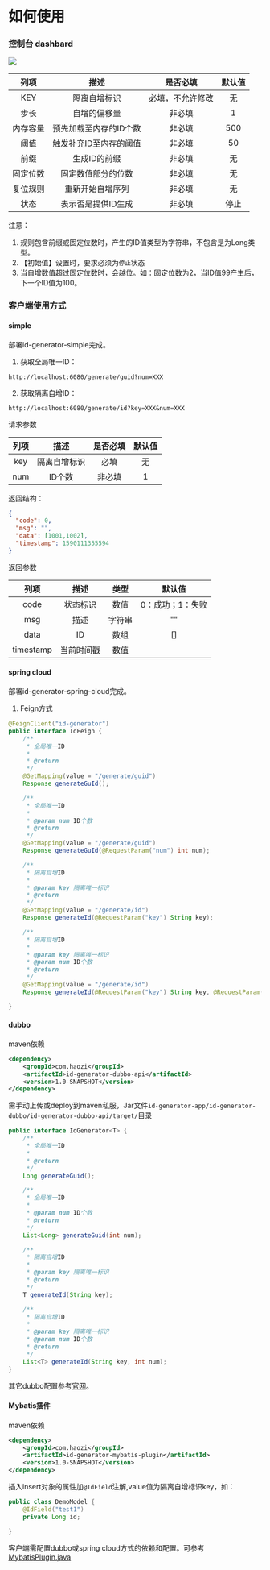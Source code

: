 # 如何使用
### 控制台 dashbard
![](./img/list3.png)

|  列项  |   描述  |是否必填 | 默认值 |
| :----:| :----: | :----: | :----:|
|  KEY  | 隔离自增标识 | 必填，不允许修改 | 无  |
|  步长  | 自增的偏移量 | 非必填         | 1|
|内存容量 |预先加载至内存的ID个数|非必填|500|
|阈值|触发补充ID至内存的阈值|非必填|50|
|前缀|生成ID的前缀|非必填|无|
|固定位数|固定数值部分的位数|非必填|无|
|复位规则|重新开始自增序列|非必填|无|
|状态|表示否是提供ID生成|非必填|停止|

注意：
1. 规则包含前缀或固定位数时，产生的ID值类型为字符串，不包含是为Long类型。
2. 【初始值】设置时，要求必须为`停止`状态
3. 当自增数值超过固定位数时，会越位。如：固定位数为2，当ID值99产生后，下一个ID值为100。


### 客户端使用方式
#### simple
部署id-generator-simple完成。
1. 获取全局唯一ID：
```http request
http://localhost:6080/generate/guid?num=XXX
```
2. 获取隔离自增ID：
```http request
http://localhost:6080/generate/id?key=XXX&num=XXX
```

请求参数

|  列项  |   描述  |是否必填 | 默认值 |
| :----:| :----: | :----: | :----:|
|  key  | 隔离自增标识 | 必填 | 无  |
|  num  | ID个数  |   非必填| 1   |

返回结构：
```json
{
  "code": 0,
  "msg": "",
  "data": [1001,1002],
  "timestamp": 1590111355594
}
```
返回参数

|  列项  |   描述  | 类型 | 默认值 |
| :----:| :----: | :----: | :----:|
|  code  | 状态标识 | 数值 | 0：成功；1：失败  |
|  msg  | 描述  | 字符串  | ""   |
|  data | ID   | 数组    | []|
|  timestamp|当前时间戳| 数值 | |

#### spring cloud
部署id-generator-spring-cloud完成。
1. Feign方式
```java
@FeignClient("id-generator")
public interface IdFeign {
    /**
     * 全局唯一ID
     *
     * @return
     */
    @GetMapping(value = "/generate/guid")
    Response generateGuId();

    /**
     * 全局唯一ID
     *
     * @param num ID个数
     * @return
     */
    @GetMapping(value = "/generate/guid")
    Response generateGuId(@RequestParam("num") int num);

    /**
     * 隔离自增ID
     *
     * @param key 隔离唯一标识
     * @return
     */
    @GetMapping(value = "/generate/id")
    Response generateId(@RequestParam("key") String key);

    /**
     * 隔离自增ID
     *
     * @param key 隔离唯一标识
     * @param num ID个数
     * @return
     */
    @GetMapping(value = "/generate/id")
    Response generateId(@RequestParam("key") String key, @RequestParam("num") int num);

}

```

#### dubbo
maven依赖

```xml
<dependency>
    <groupId>com.haozi</groupId>
    <artifactId>id-generator-dubbo-api</artifactId>
    <version>1.0-SNAPSHOT</version>
</dependency>
```

需手动上传或deploy到maven私服，Jar文件`id-generator-app/id-generator-dubbo/id-generator-dubbo-api/target/`目录

```java
public interface IdGenerator<T> {
    /**
     * 全局唯一ID
     *
     * @return
     */
    Long generateGuid();

    /**
     * 全局唯一ID
     *
     * @param num ID个数
     * @return
     */
    List<Long> generateGuid(int num);

    /**
     * 隔离自增ID
     *
     * @param key 隔离唯一标识
     * @return
     */
    T generateId(String key);

    /**
     * 隔离自增ID
     *
     * @param key 隔离唯一标识
     * @param num ID个数
     * @return
     */
    List<T> generateId(String key, int num);
}

```
其它dubbo配置参考[官网](http://dubbo.apache.org/)。

#### Mybatis插件
maven依赖
```xml
<dependency>
    <groupId>com.haozi</groupId>
    <artifactId>id-generator-mybatis-plugin</artifactId>
    <version>1.0-SNAPSHOT</version>
</dependency>
```
插入insert对象的属性加`@IdField`注解,value值为隔离自增标识key，如：
```java
public class DemoModel {
    @IdField("test1")
    private Long id;

}

```

客户端需配置dubbo或spring cloud方式的依赖和配置。可参考[MybatisPlugin.java](../id-generator-demo/src/main/java/com/haozi/id/generator/demo/plugin/MybatisPlugin.java)

